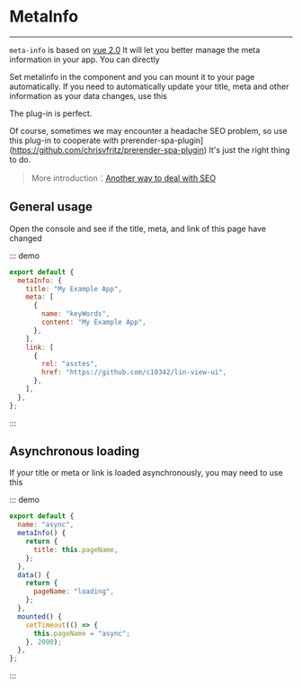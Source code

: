 # MetaInfo

---

`meta-info` is based on [vue 2.0](https://vuejs.org) It will let you better manage the meta information in your app. You can directly

Set metalinfo in the component and you can mount it to your page automatically. If you need to automatically update your title, meta and other information as your data changes, use this

The plug-in is perfect.

Of course, sometimes we may encounter a headache SEO problem, so use this plug-in to cooperate with prerender-spa-plugin](https://github.com/chrisvfritz/prerender-spa-plugin) It's just the right thing to do.

> More introduction：[Another way to deal with SEO](https://zhuanlan.zhihu.com/p/29148760?group_id=890298677627879424)

## General usage

<div class="demo-block">
  <p>Open the console and see if the title, meta, and link of this page have changed</p>
</div>

::: demo

```js
export default {
  metaInfo: {
    title: "My Example App",
    meta: [
      {
        name: "keyWords",
        content: "My Example App",
      },
    ],
    link: [
      {
        rel: "asstes",
        href: "https://github.com/c10342/lin-view-ui",
      },
    ],
  },
};
```

:::

## Asynchronous loading

<div class="demo-block">
  <p>If your title or meta or link is loaded asynchronously, you may need to use this</p>
</div>

::: demo

```js
export default {
  name: "async",
  metaInfo() {
    return {
      title: this.pageName,
    };
  },
  data() {
    return {
      pageName: "loading",
    };
  },
  mounted() {
    setTimeout(() => {
      this.pageName = "async";
    }, 2000);
  },
};
```

:::

<script>
  export default {
    metaInfo: {
      title: 'metaInfo', // set a title
      meta: [{                 // set meta
        name: 'keyWords',
        content: 'metaInfo'
      }],
      link: [{                 // set link
        rel: 'asstes',
        href: 'https://github.com/c10342/lin-view-ui'
      }]
    }
  }
</script>
